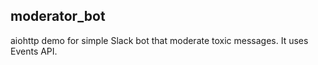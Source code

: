 ## moderator_bot

aiohttp demo for simple Slack bot that moderate toxic messages.
It uses Events API.
